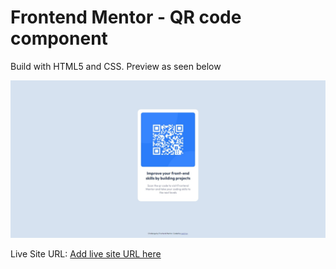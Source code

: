 # Frontend Mentor - QR code component

Build with HTML5 and CSS. Preview as seen below

![Design preview for the QR code component coding challenge](./images/qrcodecomponent.jpeg)

Live Site URL: [Add live site URL here](https://qrcodecomponent-frontendmentor.netlify.app/)
